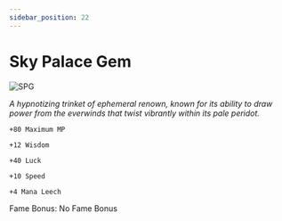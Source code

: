 ```yaml
---
sidebar_position: 22
---
```


# Sky Palace Gem

![SPG](https://vwiki.valorserver.com/api/item/picture/sky%20palace%20gem)

<i>A hypnotizing trinket of ephemeral renown, known for its ability to draw power from the everwinds that twist vibrantly within its pale peridot.</i>

    +80 Maximum MP 
    
    +12 Wisdom
    
    +40 Luck
    
    +10 Speed
    
    +4 Mana Leech
    
Fame Bonus: No Fame Bonus

